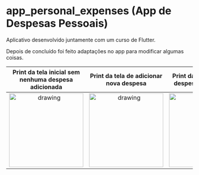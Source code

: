 # app_personal_expenses (App de Despesas Pessoais)

Aplicativo desenvolvido juntamente com um curso de Flutter.

Depois de concluído foi feito adaptações no app para modificar algumas coisas.

| Print da tela inicial sem nenhuma despesa adicionada | Print da tela de adicionar nova despesa | Print da tela inicial com despesas adicionadas |
| :---: | :---: | :---: |
| <img src="https://user-images.githubusercontent.com/36059306/192154032-98225913-0ee7-41bc-878a-0bfe6d05ebb3.jpeg" alt="drawing" width="200"/> | <img src="https://user-images.githubusercontent.com/36059306/192154031-fe2827e9-ffb7-4c13-a0cc-1ac6dd925739.jpeg" alt="drawing" width="200"/> | <img src="https://user-images.githubusercontent.com/36059306/192154028-223b132c-9f2e-48c7-9527-15467cd75f4b.jpeg" alt="drawing" width="200"/> |

